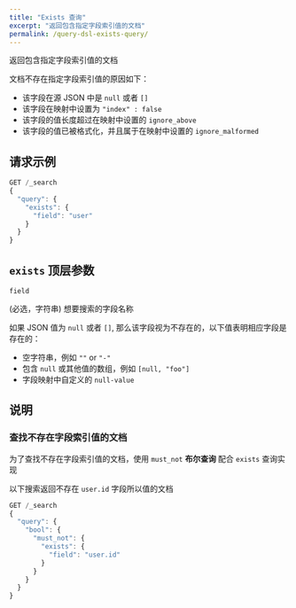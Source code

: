 ```yaml
---
title: "Exists 查询"
excerpt: "返回包含指定字段索引值的文档"
permalink: /query-dsl-exists-query/
---
```


返回包含指定字段索引值的文档

文档不存在指定字段索引值的原因如下：

- 该字段在源 JSON 中是 `null` 或者 `[]`
- 该字段在映射中设置为 `"index" : false`
- 该字段的值长度超过在映射中设置的 `ignore_above`
- 该字段的值已被格式化，并且属于在映射中设置的 `ignore_malformed`

## 请求示例

```js
GET /_search
{
  "query": {
    "exists": {
      "field": "user"
    }
  }
}
```

## `exists` 顶层参数

`field`

(必选，字符串) 想要搜索的字段名称

如果 JSON 值为 `null` 或者 `[]`, 那么该字段视为不存在的，以下值表明相应字段是存在的：

- 空字符串，例如 `""` or `"-"`
- 包含 `null` 或其他值的数组，例如 `[null, "foo"]`
- 字段映射中自定义的 `null-value`

## 说明

### 查找不存在字段索引值的文档

为了查找不存在字段索引值的文档，使用 `must_not` **布尔查询** 配合 `exists` 查询实现

以下搜索返回不存在 `user.id` 字段所以值的文档

```js
GET /_search
{
  "query": {
    "bool": {
      "must_not": {
        "exists": {
          "field": "user.id"
        }
      }
    }
  }
}
```
